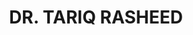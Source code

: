 ---
layout: doctor
profilePic : https://firebasestorage.googleapis.com/v0/b/dr-appointment-booking-app.appspot.com/o/ForPrac360%2Flogo.jpeg?alt=media&token=2a711c2b-50d4-4a92-aedf-f873c8e05df3&_gl=1*6dobye*_ga*MjEwMTU2OTQ5NC4xNjY3NDYyMDE4*_ga_CW55HF8NVT*MTY5ODUxMjcwNS4yNjAuMS4xNjk4NTEyNzIyLjQzLjAuMA..String
title: DR. TARIQ RASHEED
specialties: Cardiologists
description:  
yearsOfExp: 0
location: Srinagar
contact: 201 2497700
hospitalName: Noora hospital
avl_days: Umerabad Zainakote HMT, Srinagar, J&K.India. PIN-190012
_id: 66349c7dbc85c3b8681cd8ba
---